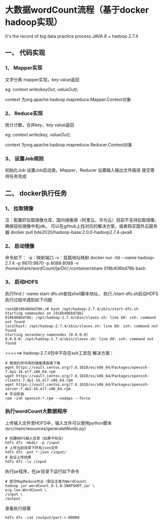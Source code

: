 # 大数据wordCount流程（基于docker hadoop实现）

It's the record of big data practice process
JAVA 8 + hadoop 2.7.4
## 一、 代码实现
### 1、 Mapper实现
文字分离
mapper实现，key value返回

eg: *context.write(keyOut, valueOut);*

context 为org.apache.hadoop.mapreduce.Mapper.Context对象

### 2、 Reduce实现
统计计数，合并key，key value返回

eg: *context.write(key, valueOut);*

context 为org.apache.hadoop.mapreduce.Reducer.Context对象

### 3、 设置Job规则
初始化Job
设置Job启动类，Mapper，Reducer
设置输入输出文件路径
提交等待任务完成

## 二、 docker执行任务
### 1、 拉取镜像
注：配置好拉取镜像仓库，国内镜像源（阿里云，华为云）目前不支持拉取镜像，确保目标镜像中有jdk。
可以在github上找对应的解决方案，或者购买国外云服务器
docker pull bde2020/hadoop-base:2.0.0-hadoop2.7.4-java8

### 2、 启动镜像
命令如下：
-p：映射端口
-v：挂载地址映射
docker run -itd --name hadoop-2.7.4 -p 9870:9870 -p 8088:8088 -v /home/share/wordCount/jarDir/:/container/share 018b406bd78b bash

### 3、 启动HDFS
执行find / -name start-dfs.sh查找shell脚本地址，
执行./start-dfs.sh启动HDFS
执行过程中遇到如下问题
```
root@018b406bd78b:/# bash /opt/hadoop-2.7.4/sbin/start-dfs.sh
Starting namenodes on [018b406bd78b]
018b406bd78b: /opt/hadoop-2.7.4/sbin/slaves.sh: line 60: ssh: command not found
localhost: /opt/hadoop-2.7.4/sbin/slaves.sh: line 60: ssh: command not found
Starting secondary namenodes [0.0.0.0]
0.0.0.0: /opt/hadoop-2.7.4/sbin/slaves.sh: line 60: ssh: command not found
```
======> hadoop-2.7.4包中不存在ssh工具包
解决方案：
```
# 使用仍然可用的镜像源直接下载
wget https://vault.centos.org/7.6.1810/os/x86_64/Packages/openssh-7.4p1-16.el7.x86_64.rpm
wget https://vault.centos.org/7.6.1810/os/x86_64/Packages/openssh-clients-7.4p1-16.el7.x86_64.rpm
wget https://vault.centos.org/7.6.1810/os/x86_64/Packages/openssh-server-7.4p1-16.el7.x86_64.rpm
# 手动安装
rpm -ivh openssh-*.rpm --nodeps --force
```

### 执行wordCount大数据程序
上传输入文件至HDFS中，输入文件可以使用python脚本(src/main/resources/generateWords.py)
```
# 创建HDFS输入目录（如果不存在）
hdfs dfs -mkdir -p /input
# 上传当前目录下所有json文件
hdfs dfs -put *.json /input/
# 验证上传结果
hdfs dfs -ls /input
```
执行jar程序，在jar目录下运行如下命令
```
# 提交MapReduce作业（假设主类为WordCount）
hadoop jar wordCount_8-1.0-SNAPSHOT.jar \
org.leo.WordCount \
/input \
/output
```

查看执行结果
```
hdfs dfs -cat /output/part-r-00000
```